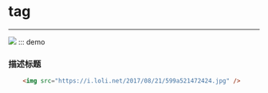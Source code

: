 # tag
----
<img src="https://i.loli.net/2017/08/21/599a521472424.jpg" />
::: demo

### 描述标题

```html
    <img src="https://i.loli.net/2017/08/21/599a521472424.jpg" />

